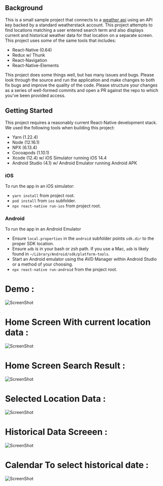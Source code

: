 ## Background

This is a small sample project that connects to a [weather api](https://weatherstack.com/documentation) using an API key backed by a standard weatherstack account. This project attempts to find locations matching a user entered search term and also displays current and historical weather data for that location on a separate screen. This project uses some of the same tools that includes:

- React-Native (0.64)
- Redux w/ Thunk
- React-Navigation
- React-Native-Elements

This project does some things well, but has many issues and bugs. Please look through the source and run the application and make changes to both fix bugs and improve the quality of the code. Please structure your changes as a series of well-formed commits and open a PR against the repo to which you've been provided access.

## Getting Started

This project requires a reasonably current React-Native development stack. We used the following tools when building this project:

- Yarn (1.22.4)
- Node (12.16.1)
- NPX (6.13.4)
- Cocoapods (1.10.1)
- Xcode (12.4) w/ iOS Simulator running iOS 14.4
- Android Studio (4.1) w/ Android Emulator running Android APK

### iOS

To run the app in an iOS simulator:

- `yarn install` from project root.
- `pod install` from `ios` subfolder.
- `npx react-native run-ios` from project root.

### Android

To run the app in an Android Emulator

- Ensure `local.properties` in the `android` subfolder points `sdk.dir` to the proper SDK location.
- Ensure `adb` is in your bash or zsh path. If you use a Mac, `adb` is likely found in `~/Library/Android/sdk/platform-tools`.
- Start an Android emulator using the AVD Manager within Android Studio or a method of your choosing.
- `npx react-native run-android` from the project root.

# Demo :

![ScreenShot](https://github.com/Swadreams/react-native-weather-app/blob/main/screenshots/WeatherApp.gif)

# Home Screen With current location data :

![ScreenShot](https://github.com/Swadreams/react-native-weather-app/blob/main/screenshots/Screenshot%202021-09-30%20at%2010.28.52%20AM.png)

# Home Screen Search Result :

![ScreenShot](https://github.com/Swadreams/react-native-weather-app/blob/main/screenshots/Screenshot%202021-09-30%20at%2010.28.47%20AM.png)

# Selected Location Data :

![ScreenShot](https://github.com/Swadreams/react-native-weather-app/blob/main/screenshots/Screenshot%202021-09-30%20at%2010.28.30%20AM.png)

# Historical Data Screeen :

![ScreenShot](https://github.com/Swadreams/react-native-weather-app/blob/main/screenshots/Screenshot%202021-09-30%20at%2010.28.36%20AM.png)

# Calendar To select historical date :

![ScreenShot](https://github.com/Swadreams/react-native-weather-app/blob/main/screenshots/Screenshot%202021-09-30%20at%2010.28.41%20AM.png)
